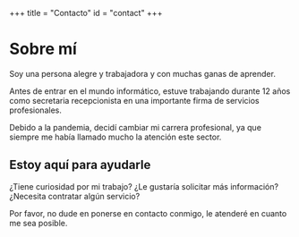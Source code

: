 +++
title = "Contacto"
id = "contact"
+++

# Sobre mí

Soy una persona alegre y trabajadora y con muchas ganas de aprender. 

Antes de entrar en el mundo informático, estuve trabajando durante 12 años como secretaria recepcionista en una importante firma de servicios profesionales. 

Debido a la pandemia, decidí cambiar mi carrera profesional, ya que siempre me había llamado mucho la atención este sector. 

## Estoy aquí para ayudarle

¿Tiene curiosidad por mi trabajo? 
¿Le gustaría solicitar más información? 
¿Necesita contratar algún servicio? 

Por favor, no dude en ponerse en contacto conmigo, le atenderé en cuanto me sea posible.
